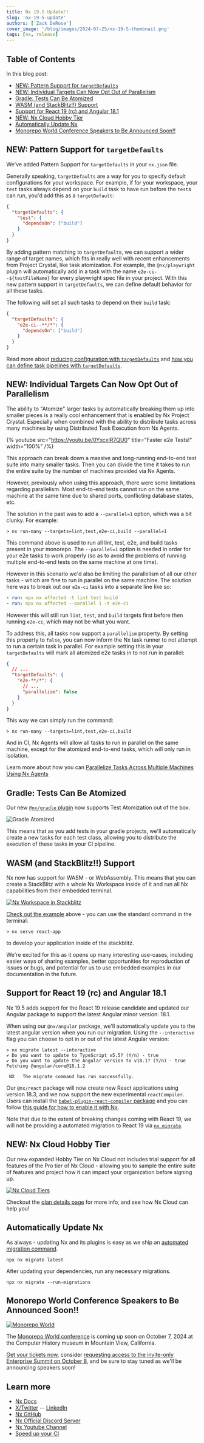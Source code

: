```yaml
---
title: Nx 19.5 Update!!
slug: 'nx-19-5-update'
authors: ['Zack DeRose']
cover_image: '/blog/images/2024-07-25/nx-19-5-thumbnail.png'
tags: [nx, release]
---
```


## Table of Contents

In this blog post:

- [NEW: Pattern Support for `targetDefaults`](#new-pattern-support-for-targetdefaults)
- [NEW: Individual Targets Can Now Opt Out of Parallelism](#new-individual-targets-can-now-opt-out-of-parallelism)
- [Gradle: Tests Can Be Atomized](#gradle-tests-can-be-atomized)
- [WASM (and StackBlitz!!) Support](#wasm-and-stackblitz-support)
- [Support for React 19 (rc) and Angular 18.1](#support-for-react-19-rc-and-angular-181)
- [NEW: Nx Cloud Hobby Tier](#new-nx-cloud-hobby-tier)
- [Automatically Update Nx](#automatically-update-nx)
- [Monorepo World Conference Speakers to Be Announced Soon!!](#monorepo-world-conference-speakers-to-be-announced-soon)

## NEW: Pattern Support for `targetDefaults`

We've added Pattern Support for `targetDefaults` in your `nx.json` file.

Generally speaking, `targetDefaults` are a way for you to specify default configurations for your workspace. For example, if for your workspace, your `test` tasks always depend on your `build` task to have run before the `test`s can run, you'd add this as a `targetDefault`:

```json
{
  "targetDefaults": {
    "test": {
      "dependsOn": ["build"]
    }
  }
}
```

By adding pattern matching to `targetDefault`s, we can support a wider range of target names, which fits in really well with recent enhancements from Project Crystal, like task atomization. For example, the `@nx/playwright` plugin will automatically add in a task with the name `e2e-ci--${testFileName}` for every playwright spec file in your project. With this new pattern support in `targetDefaults`, we can define default behavior for all these tasks.

The following will set all such tasks to depend on their `build` task:

```json
{
  "targetDefaults": {
    "e2e-ci--**/*": {
      "dependsOn": ["build"]
    }
  }
}
```

Read more about [reducing configuration with `targetDefaults`](/recipes/running-tasks/reduce-repetitive-configuration#reduce-configuration-with-targetdefaults) and [how you can define task pipelines with `targetDefaults`](/features/run-tasks#defining-a-task-pipeline).

## NEW: Individual Targets Can Now Opt Out of Parallelism

The ability to "Atomize" larger tasks by automatically breaking them up into smaller pieces is a really cool enhancement that is enabled by Nx Project Crystal. Especially when combined with the ability to distribute tasks across many machines by using Distributed Task Execution from Nx Agents.

{% youtube
src="https://youtu.be/0YxcxIR7QU0"
title="Faster e2e Tests!"
width="100%" /%}

This approach can break down a massive and long-running end-to-end test suite into many smaller tasks. Then you can divide the time it takes to run the entire suite by the number of machines provided via Nx Agents.

However, previously when using this approach, there were some limitations regarding parallelism. Most end-to-end tests cannot run on the same machine at the same time due to shared ports, conflicting database states, etc.

The solution in the past was to add a `--parallel=1` option, which was a bit clunky. For example:

```shell
> nx run-many --targets=lint,test,e2e-ci,build --parallel=1
```

This command above is used to run all lint, test, e2e, and build tasks present in your monorepo. The `--parallel=1` option is needed in order for your e2e tasks to work properly (so as to avoid the problems of running multiple end-to-end tests on the same machine at one time).

However in this scenario we'd also be limiting the parallelism of all our other tasks - which are fine to run in parallel on the same machine. The solution here was to break out our `e2e-ci` tasks into a separate line like so:

```yml
- run: npx nx affected -t lint test build
- run: npx nx affected --parallel 1 -t e2e-ci
```

However this will still run `lint`, `test`, and `build` targets first before then running `e2e-ci`, which may not be what you want.

To address this, all tasks now support a `parallelism` property. By setting this property to `false`, you can now inform the Nx task runner to not attempt to run a certain task in parallel. For example setting this in your `targetDefaults` will mark all atomized e2e tasks in to not run in parallel:

```json
{
  // ...
  "targetDefaults": {
    "e2e-**/*": {
      // ...
      "parallelism": false
    }
  }
}
```

This way we can simply run the command:

```shell
> nx run-many --targets=lint,test,e2e-ci,build
```

And in CI, Nx Agents will allow all tasks to run in parallel on the same machine, except for the atomized end-to-end tasks, which will only run in isolation.

Learn more about how you can [Parallelize Tasks Across Multiple Machines Using Nx Agents](/ci/intro/tutorials/github-actions#parallelize-tasks-across-multiple-machines-using-nx-agents)

## Gradle: Tests Can Be Atomized

Our new [`@nx/gradle` plugin](/nx-api/gradle) now supports Test Atomization out of the box.

![Gradle Atomized](/blog/images/2024-07-25/gradle-atomized.jpg)

This means that as you add tests in your gradle projects, we'll automatically create a new tasks for each test class, allowing you to distribute the execution of these tasks in your CI pipeline.

## WASM (and StackBlitz!!) Support

Nx now has support for WASM - or WebAssembly. This means that you can create a StackBlitz with a whole Nx Workspace inside of it and run all Nx capabilities from their embedded terminal.

[![Nx Workspace in Stackblitz](/blog/images/2024-07-25/react-app-in-stackblitz.jpg)](https://stackblitz.com/edit/stackblitz-webcontainer-api-starter-cwruaw?file=apps%2Freact-app%2Fsrc%2Fapp%2Fapp.tsx)

[Check out the example](https://stackblitz.com/edit/stackblitz-webcontainer-api-starter-cwruaw?file=apps%2Freact-app%2Fsrc%2Fapp%2Fapp.tsx) above - you can use the standard command in the terminal:

```shell
> nx serve react-app
```

to develop your application inside of the stackblitz.

We're excited for this as it opens up many interesting use-cases, including easier ways of sharing examples, better opportunities for reproduction of issues or bugs, and potential for us to use embedded examples in our documentation in the future.

## Support for React 19 (rc) and Angular 18.1

Nx 19.5 adds support for the React 19 release candidate and updated our Angular package to support the latest Angular minor version: 18.1.

When using our `@nx/angular` package, we'll automatically update you to the latest angular version when you run our migration. Using the `--interactive` flag you can choose to opt in or out of the latest Angular version:

```shell
> nx migrate latest --interactive
✔ Do you want to update to TypeScript v5.5? (Y/n) · true
✔ Do you want to update the Angular version to v18.1? (Y/n) · true
Fetching @angular/core@18.1.2

 NX   The migrate command has run successfully.
```

Our `@nx/react` package will now create new React applications using version 18.3, and we now support the new experimental `reactCompiler`. Users can install the [`babel-plugin-react-compiler` package](https://www.npmjs.com/package/babel-plugin-react-compiler) and you can follow [this guide for how to enable it with Nx](/recipes/react/react-compiler#react-compiler-with-nx).

Note that due to the extent of breaking changes coming with React 19, we will not be providing a automated migration to React 19 via [`nx migrate`](/nx-api/nx/documents/migrate).

## NEW: Nx Cloud Hobby Tier

Our new expanded Hobby Tier on Nx Cloud not includes trial support for all features of the Pro tier of Nx Cloud - allowing you to sample the entire suite of features and project how it can impact your organization before signing up.

[![Nx Cloud Tiers](/blog/images/2024-07-25/nx-cloud-tiers.jpg)](https://nx.app/pricing#plan-details)

Checkout the [plan details page](https://nx.app/pricing#plan-details) for more info, and see how Nx Cloud can help you!

## Automatically Update Nx

As always - updating Nx and its plugins is easy as we ship an [automated migration command](/features/automate-updating-dependencies).

```shell
npx nx migrate latest
```

After updating your dependencies, run any necessary migrations.

```shell
npx nx migrate --run-migrations
```

## Monorepo World Conference Speakers to Be Announced Soon!!

[![Monorepo World](/blog/images/2024-07-25/monorepo-world.jpg)](https://monorepo.world)

The [Monorepo World conference](https://monorepo.world) is coming up soon on October 7, 2024 at the Computer History museum in Mountain View, California.

[Get your tickets now](https://ti.to/nx-conf/monorepoworld2024), consider [requesting access to the invite-only Enterprise Summit on October 8](https://ti.to/nx-conf/monorepoworld2024), and be sure to stay tuned as we'll be announcing speakers soon!

## Learn more

- [Nx Docs](/getting-started/intro)
- [X/Twitter](https://twitter.com/nxdevtools) -- [LinkedIn](https://www.linkedin.com/company/nrwl/)
- [Nx GitHub](https://github.com/nrwl/nx)
- [Nx Official Discord Server](https://go.nx.dev/community)
- [Nx Youtube Channel](https://www.youtube.com/@nxdevtools)
- [Speed up your CI](https://nx.app/)
